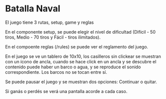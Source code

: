 # Batalla Naval

El juego tiene 3 rutas, setup, game y reglas

En el componente setup, se puede elegir el nivel de dificultad (Difícil - 50 tiros, Medio - 70 tiros y Fácil - tiros ilimitados).

En el compoente reglas (/rules) se puede ver el reglamento del juego.

En el juego se ve un tablero de 10x10, los casilleros sin clickear se muestran con un ícono de ancla, cuando se hace click en un ancla y se descubre el contenido puede haber un barco o agua, y se reproduce el sonido correspondiente. Los barcos no se tocan entre sí.

Se puede pausar el juego y se muestran dos opciones: Continuar o quitar.

Si ganás o perdés se verá una pantalla acorde a cada caso.